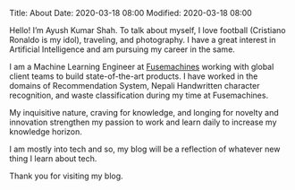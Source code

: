 Title: About
Date: 2020-03-18 08:00
Modified: 2020-03-18 08:00

Hello! I’m Ayush Kumar Shah. To talk about myself, I love football (Cristiano Ronaldo is my idol), traveling, and photography. I have a great interest in Artificial Intelligence and am pursuing my career in the same.

I am a Machine Learning Engineer at [Fusemachines](https://www.fusemachines.com) working with global client teams to build state-of-the-art products. I have worked in the domains of Recommendation System, Nepali Handwritten character recognition, and waste classification during my time at Fusemachines.

My inquisitive nature, craving for knowledge, and longing for novelty and innovation strengthen my passion to work and learn daily to increase my knowledge horizon.

I am mostly into tech and so, my blog will be a reflection of whatever new thing I learn about tech.

Thank you for visiting my blog.